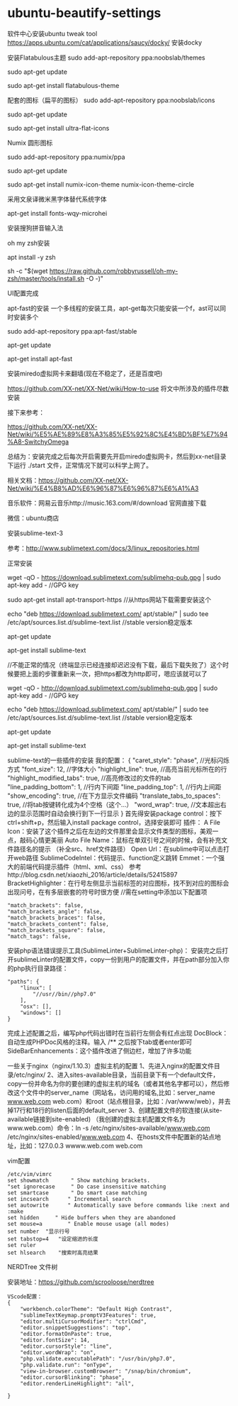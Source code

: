 # ubuntu-beautify-settings

软件中心安装ubuntu tweak tool
https://apps.ubuntu.com/cat/applications/saucy/docky/  安装docky

安装Flatabulous主题
sudo add-apt-repository ppa:noobslab/themes

sudo apt-get update

sudo apt-get install flatabulous-theme

配套的图标（扁平的图标）
sudo add-apt-repository ppa:noobslab/icons

sudo apt-get update

sudo apt-get install ultra-flat-icons

Numix 圆形图标

sudo add-apt-repository ppa:numix/ppa

sudo apt-get update

sudo apt-get install numix-icon-theme numix-icon-theme-circle

采用文泉译微米黑字体替代系统字体

apt-get install fonts-wqy-microhei

安装搜狗拼音输入法

oh my zsh安装

apt install -y zsh

sh -c "$(wget https://raw.github.com/robbyrussell/oh-my-zsh/master/tools/install.sh -O -)"

UI配置完成


apt-fast的安装  一个多线程的安装工具，apt-get每次只能安装一个f，ast可以同时安装多个

sudo add-apt-repository ppa:apt-fast/stable

apt-get update

apt-get install apt-fast

安装miredo虚拟网卡来翻墙(现在不稳定了，还是百度吧)

https://github.com/XX-net/XX-Net/wiki/How-to-use  将文中所涉及的插件尽数安装

接下来参考：

https://github.com/XX-net/XX-Net/wiki/%E5%AE%89%E8%A3%85%E5%92%8C%E4%BD%BF%E7%94%A8-SwitchyOmega

总结为：安装完成之后每次开启需要先开启miredo虚拟网卡，然后到xx-net目录下运行 ./start 文件，正常情况下就可以科学上网了。

相关文档：https://github.com/XX-net/XX-Net/wiki/%E4%B8%AD%E6%96%87%E6%96%87%E6%A1%A3

音乐软件：网易云音乐http://music.163.com/#/download  官网直接下载

微信：ubuntu商店

安装sublime-text-3

参考：http://www.sublimetext.com/docs/3/linux_repositories.html

正常安装

wget -qO - https://download.sublimetext.com/sublimehq-pub.gpg | sudo apt-key add -    //GPG key

sudo apt-get install apt-transport-https  //从https网站下载需要安装这个

echo "deb https://download.sublimetext.com/ apt/stable/" | sudo tee /etc/apt/sources.list.d/sublime-text.list   //stable version稳定版本

apt-get update

apt-get install sublime-text

//不能正常的情况（终端显示已经连接却迟迟没有下载，最后下载失败了）这个时候要把上面的步骤重新来一次，把https都改为http即可，嗯应该就可以了

wget -qO - http://download.sublimetext.com/sublimehq-pub.gpg | sudo apt-key add -    //GPG key

echo "deb https://download.sublimetext.com/ apt/stable/" | sudo tee /etc/apt/sources.list.d/sublime-text.list   //stable version稳定版本

apt-get update

apt-get install sublime-text

sublime-text的一些插件的安装
我的配置：
{
    "caret_style": "phase",  //光标闪烁方式
    "font_size": 12,  //字体大小
    "highlight_line": true,  //高亮当前光标所在的行
    "highlight_modified_tabs": true,   //高亮修改过的文件的tab
    "line_padding_bottom": 1,  //行内下间距
    "line_padding_top": 1,  //行内上间距
    "show_encoding": true,  //在下方显示文件编码
    "translate_tabs_to_spaces": true,  //将tab按键转化成为4个空格（这个...）
    "word_wrap": true,  //文本超出右边的显示范围时自动会换行到下一行显示
}
首先得安装package control：按下ctrl+shift+p，然后输入install package control，选择安装即可
插件：
A File Icon：安装了这个插件之后在左边的文件那里会显示文件类型的图标，美观一点，敲码心情更美丽
Auto File Name：鼠标在单双引号之间的时候，会有补充文件路径名的提示 （补全src、href文件路径）
Open Url：在sublime中可以点击打开web路径
SublimeCodeIntel：代码提示、function定义跳转
Emmet：一个强大的前端代码提示插件（html、xml、css）  参考http://blog.csdn.net/xiaozhi_2016/article/details/52415897
BracketHighlighter：在行号左侧显示当前标签的对应图标，找不到对应的图标会出现问号，在有多层嵌套的符号时很方便
//需在setting中添加以下配置项
```
"match_brackets": false,
"match_brackets_angle": false,
"match_brackets_braces": false,
"match_brackets_content": false,
"match_brackets_square": false,
"match_tags": false,
```
安装php语法错误提示工具(SublimeLinter+SublimeLinter-php)：
安装完之后打开sublimeLinter的配置文件，copy一份到用户的配置文件，并在path部分加入你的php执行目录路径：
```
"paths": {
    "linux": [
        "//usr//bin//php7.0"
    ],
    "osx": [],
    "windows": []
}
```
完成上述配置之后，编写php代码出错时在当前行左侧会有红点出现
DocBlock：自动生成PHPDoc风格的注释。输入  /**   之后按下tab或者enter即可
SideBarEnhancements：这个插件改进了侧边栏，增加了许多功能


一些关于nginx（nginx/1.10.3）虚拟主机的配置
1、先进入nginx的配置文件目录/etc/nginx/
2、进入sites-available目录，当前目录下有一个default文件，copy一份并命名为你的要创建的虚拟主机的域名（或者其他名字都可以），然后修改这个文件中的server_name（网站名，访问用的域名,比如：server_name www.web.com web.com）和root（站点根目录，比如：/var/www/web），并去掉17行和18行的listen后面的default_server
3、创建配置文件的软连接(从site-available链接到site-enabled)  （我创建的虚拟主机配置文件名为www.web.com）命令：ln -s /etc/nginx/sites-available/www.web.com /etc/nginx/sites-enabled/www.web.com
4、在hosts文件中配置新的站点地址，比如：127.0.0.3 wwww.web.com web.com

vim配置
```
/etc/vim/vimrc
set showmatch       " Show matching brackets.
"set ignorecase     " Do case insensitive matching
set smartcase       " Do smart case matching
set incsearch      " Incremental search
set autowrite      " Automatically save before commands like :next and :make
set hidden     " Hide buffers when they are abandoned
set mouse=a        " Enable mouse usage (all modes)
set number	"显示行号
set tabstop=4   "设定缩进的长度  
set ruler
set hlsearch    "搜索时高亮结果
```

NERDTree 文件树

安装地址：https://github.com/scrooloose/nerdtree

```
VScode配置：
{
    "workbench.colorTheme": "Default High Contrast",
    "sublimeTextKeymap.promptV3Features": true,
    "editor.multiCursorModifier": "ctrlCmd",
    "editor.snippetSuggestions": "top",
    "editor.formatOnPaste": true,
    "editor.fontSize": 14,    
    "editor.cursorStyle": "line",
    "editor.wordWrap": "on",
    "php.validate.executablePath": "/usr/bin/php7.0",
    "php.validate.run": "onType",
    "view-in-browser.customBrowser": "/snap/bin/chromium",
    "editor.cursorBlinking": "phase",
    "editor.renderLineHighlight": "all",
    
}
```
